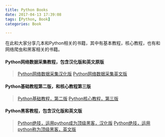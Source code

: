 ```yaml
---
title: Python Books
date: 2017-04-13 17:39:08
tags: [Python, Book]
categories: Book

---
```

在此和大家分享几本和Python相关的书籍，其中有基本教程，核心教程，也有和网络爬虫和黑客相关的书籍。

#### Python网络数据采集教程，包含汉化版和英文原版

>[Python网络数据采集汉化版](http://roywyg.oss-cn-shanghai.aliyuncs.com/Book/Python%E7%BD%91%E7%BB%9C%E6%95%B0%E6%8D%AE%E9%87%87%E9%9B%86%28%E6%B1%89%E5%8C%96%E7%89%88%29.pdf)
>[Python网络数据采集英文版](http://roywyg.oss-cn-shanghai.aliyuncs.com/Book/Python%E7%BD%91%E7%BB%9C%E6%95%B0%E6%8D%AE%E9%87%87%E9%9B%86%28%E8%8B%B1%E6%96%87%E7%89%88%29.pdf)

#### Python基础教程第二版，和核心教程第三版
>[Python基础教程，第二版](http://roywyg.oss-cn-shanghai.aliyuncs.com/Book/python%E5%9F%BA%E7%A1%80%E6%95%99%E7%A8%8B%EF%BC%88%E7%AC%AC%E4%BA%8C%E7%89%88%EF%BC%89.pdf)
>[Python核心教程，第三版](http://roywyg.oss-cn-shanghai.aliyuncs.com/Book/Python%E6%A0%B8%E5%BF%83%E7%BC%96%E7%A8%8B%28%E7%AC%AC%E4%B8%89%E7%89%88%29%20%E8%8B%B1%E6%96%87%E7%89%88.pdf)

#### Python黑客教程，包含汉化版和英文版
>[Python绝技，运用python成为顶级黑客，汉化版](http://roywyg.oss-cn-shanghai.aliyuncs.com/Book/python%E7%BB%9D%E6%8A%80%EF%BC%9A%E8%BF%90%E7%94%A8python%E6%88%90%E4%B8%BA%E9%A1%B6%E7%BA%A7%E9%BB%91%E5%AE%A2%28%E4%B8%AD%E6%96%87%E7%89%88%29.pdf)
>[Python绝技，运用python称为顶级黑客，英文版](http://roywyg.oss-cn-shanghai.aliyuncs.com/Book/python%E7%BB%9D%E6%8A%80%EF%BC%9A%E8%BF%90%E7%94%A8python%E6%88%90%E4%B8%BA%E9%A1%B6%E7%BA%A7%E9%BB%91%E5%AE%A2%28%E8%8B%B1%E6%96%87%E7%89%88%29.pdf)
